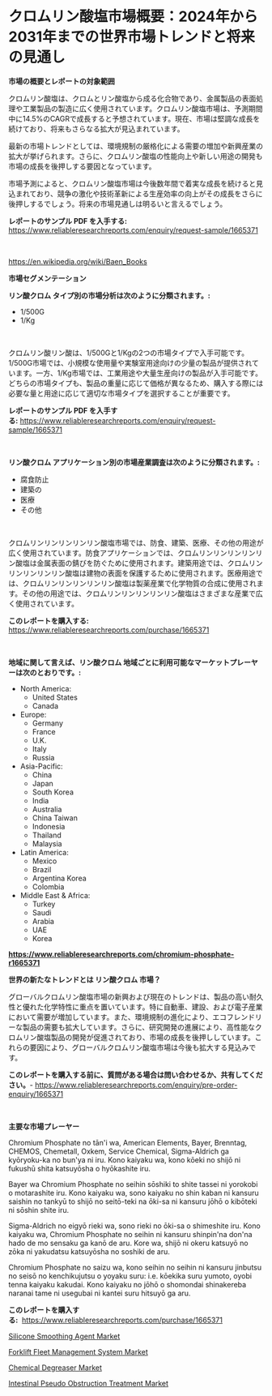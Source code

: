 <p><h1>クロムリン酸塩市場概要：2024年から2031年までの世界市場トレンドと将来の見通し</h1></p><p><strong>市場の概要とレポートの対象範囲</strong></p>
<p><p>クロムリン酸塩は、クロムとリン酸塩から成る化合物であり、金属製品の表面処理や工業製品の製造に広く使用されています。クロムリン酸塩市場は、予測期間中に14.5%のCAGRで成長すると予想されています。現在、市場は堅調な成長を続けており、将来もさらなる拡大が見込まれています。</p><p>最新の市場トレンドとしては、環境規制の厳格化による需要の増加や新興産業の拡大が挙げられます。さらに、クロムリン酸塩の性能向上や新しい用途の開発も市場の成長を後押しする要因となっています。</p><p>市場予測によると、クロムリン酸塩市場は今後数年間で着実な成長を続けると見込まれており、競争の激化や技術革新による生産効率の向上がその成長をさらに後押しするでしょう。将来の市場見通しは明るいと言えるでしょう。</p></p>
<p><strong>レポートのサンプル PDF を入手する:</strong> <a href="https://www.reliableresearchreports.com/enquiry/request-sample/1665371">https://www.reliableresearchreports.com/enquiry/request-sample/1665371</a></p>
<p>&nbsp;</p>
<p><a href="https://en.wikipedia.org/wiki/Baen_Books">https://en.wikipedia.org/wiki/Baen_Books</a></p>
<p><strong>市場セグメンテーション</strong></p>
<p><strong>リン酸クロム タイプ別の市場分析は次のように分類されます。:</strong></p>
<p><ul><li>1/500G</li><li>1/Kg</li></ul></p>
<p>&nbsp;</p>
<p><p>クロムリン酸リン酸は、1/500Gと1/Kgの2つの市場タイプで入手可能です。1/500G市場では、小規模な使用量や実験室用途向けの少量の製品が提供されています。一方、1/Kg市場では、工業用途や大量生産向けの製品が入手可能です。どちらの市場タイプも、製品の重量に応じて価格が異なるため、購入する際には必要な量と用途に応じて適切な市場タイプを選択することが重要です。</p></p>
<p><strong>レポートのサンプル PDF を入手する:</strong>&nbsp;<a href="https://www.reliableresearchreports.com/enquiry/request-sample/1665371">https://www.reliableresearchreports.com/enquiry/request-sample/1665371</a></p>
<p>&nbsp;</p>
<p><strong> リン酸クロム アプリケーション別の市場産業調査は次のように分類されます。:</strong></p>
<p><ul><li>腐食防止</li><li>建築の</li><li>医療</li><li>その他</li></ul></p>
<p>&nbsp;</p>
<p><p>クロムリンリンリンリンリン酸塩市場では、防食、建築、医療、その他の用途が広く使用されています。防食アプリケーションでは、クロムリンリンリンリンリン酸塩は金属表面の錆びを防ぐために使用されます。建築用途では、クロムリンリンリンリンリン酸塩は建物の表面を保護するために使用されます。医療用途では、クロムリンリンリンリンリン酸塩は製薬産業で化学物質の合成に使用されます。その他の用途では、クロムリンリンリンリンリン酸塩はさまざまな産業で広く使用されています。</p></p>
<p><strong>このレポートを購入する:</strong>&nbsp; <a href="https://www.reliableresearchreports.com/purchase/1665371">https://www.reliableresearchreports.com/purchase/1665371</a></p>
<p>&nbsp;</p>
<p><strong>地域に関して言えば、リン酸クロム 地域ごとに利用可能なマーケットプレーヤーは次のとおりです。:</strong></p>
<p><ul>
    <li>
        North America:
        <ul>
            <li>United States</li>
            <li>Canada</li>
        </ul>
    </li>
    <li>
        Europe:
        <ul>
            <li>Germany</li>
            <li>France</li>
            <li>U.K.</li>
            <li>Italy</li>
            <li>Russia</li>
        </ul>
    </li>
    <li>
        Asia-Pacific:
        <ul>
            <li>China</li>
            <li>Japan</li>
            <li>South Korea</li>
            <li>India</li>
            <li>Australia</li>
            <li>China Taiwan</li>
            <li>Indonesia</li>
            <li>Thailand</li>
            <li>Malaysia</li>
        </ul>
    </li>
    <li>
        Latin America:
        <ul>
            <li>Mexico</li>
            <li>Brazil</li>
            <li>Argentina Korea</li>
            <li>Colombia</li>
        </ul>
    </li>
    <li>
        Middle East & Africa:
        <ul>
            <li>Turkey</li>
            <li>Saudi</li>
            <li>Arabia</li>
            <li>UAE</li>
            <li>Korea</li>
        </ul>
    </li>
    </ul></p>
<p><strong><a href="https://www.reliableresearchreports.com/chromium-phosphate-r1665371">https://www.reliableresearchreports.com/chromium-phosphate-r1665371</a></strong>&nbsp;</p>
<p><strong>世界の新たなトレンドとは リン酸クロム 市場？</strong></p>
<p><p>グローバルクロムリン酸塩市場の新興および現在のトレンドは、製品の高い耐久性と優れた化学特性に重点を置いています。特に自動車、建設、および電子産業において需要が増加しています。また、環境規制の進化により、エコフレンドリーな製品の需要も拡大しています。さらに、研究開発の進展により、高性能なクロムリン酸塩製品の開発が促進されており、市場の成長を後押ししています。これらの要因により、グローバルクロムリン酸塩市場は今後も拡大する見込みです。</p></p>
<p><strong>このレポートを購入する前に、質問がある場合は問い合わせるか、共有してください。</strong>- <a href="https://www.reliableresearchreports.com/enquiry/pre-order-enquiry/1665371">https://www.reliableresearchreports.com/enquiry/pre-order-enquiry/1665371</a></p>
<p>&nbsp;</p>
<p><strong>主要な市場プレーヤー</strong></p>
<p><p>Chromium Phosphate no tān'i wa, American Elements, Bayer, Brenntag, CHEMOS, Chemetall, Oxkem, Service Chemical, Sigma-Aldrich ga kyōryoku-ka no bun'ya ni iru. Kono kaiyaku wa, kono kōeki no shijō ni fukushū shita katsuyōsha o hyōkashite iru. </p><p>Bayer wa Chromium Phosphate no seihin sōshiki to shite tassei ni yorokobi o motarashite iru. Kono kaiyaku wa, sono kaiyaku no shin kaban ni kansuru saishin no tankyū to shijō no seitō-teki na ōki-sa ni kansuru jōhō o kibōteki ni sōshin shite iru. </p><p>Sigma-Aldrich no eigyō rieki wa, sono rieki no ōki-sa o shimeshite iru. Kono kaiyaku wa, Chromium Phosphate no seihin ni kansuru shinpin'na don'na hado de mo sensaku ga kanō de aru. Kore wa, shijō ni okeru katsuyō no zōka ni yakudatsu katsuyōsha no soshiki de aru. </p><p>Chromium Phosphate no saizu wa, kono seihin no seihin ni kansuru jinbutsu no seisō no kenchikujutsu o yoyaku suru: i.e. kōekika suru yumoto, oyobi tenna kaiyaku kakudai. Kono kaiyaku no jōhō o shomondai shinakereba naranai tame ni usegubai ni kantei suru hitsuyō ga aru.</p></p>
<p><strong>このレポートを購入する:</strong>&nbsp;&nbsp;<a href="https://www.reliableresearchreports.com/purchase/1665371">https://www.reliableresearchreports.com/purchase/1665371</a></p>
<p><p><a href="https://github.com/elizabethdagraca/Market-Research-Report-List-4/blob/main/silicone-smoothing-agent-market.md">Silicone Smoothing Agent Market</a></p><p><a href="https://issuu.com/reportprime-2/docs/forklift-fleet-management-system-market-size-2030.">Forklift Fleet Management System Market</a></p><p><a href="https://github.com/mbisetmhermsr/Market-Research-Report-List-3/blob/main/chemical-degreaser-market.md">Chemical Degreaser Market</a></p><p><a href="https://issuu.com/reportprime-2/docs/intestinal-pseudo-obstruction-treatment-market-siz">Intestinal Pseudo Obstruction Treatment Market</a></p></p>